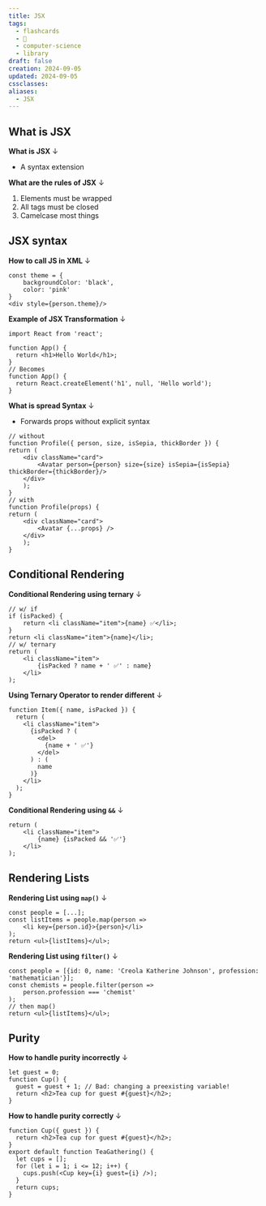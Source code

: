 ```yaml
---
title: JSX
tags:
  - flashcards
  - 🌱
  - computer-science
  - library
draft: false
creation: 2024-09-05
updated: 2024-09-05
cssclasses: 
aliases:
  - JSX
---
```

## What is JSX

**What is JSX**
↓
- A syntax extension
<!--SR:!2024-12-13,4,272-->

**What are the rules of JSX**
↓
1. Elements must be wrapped
2. All tags must be closed
3. Camelcase most things
<!--SR:!2024-12-13,4,272-->

## JSX syntax

**How to call JS in XML**
↓
```tsx
const theme = {
	backgroundColor: 'black',
	color: 'pink'
}
<div style={person.theme}/>
```
<!--SR:!2024-12-13,4,272-->

**Example of JSX Transformation**
↓
```tsx
import React from 'react';

function App() {
  return <h1>Hello World</h1>;
}
// Becomes
function App() {
  return React.createElement('h1', null, 'Hello world');
}
```
<!--SR:!2024-12-13,4,272-->

**What is spread Syntax**
↓
- Forwards props without explicit syntax
```tsx
// without
function Profile({ person, size, isSepia, thickBorder }) {  
return (  
	<div className="card">  
		<Avatar person={person} size={size} isSepia={isSepia} thickBorder={thickBorder}/>  
	</div>  
	);  
}
// with
function Profile(props) {  
return (  
	<div className="card">  
		<Avatar {...props} />  
	</div>  
	);  
}
```
<!--SR:!2024-12-13,4,272-->

## Conditional Rendering

**Conditional Rendering using ternary**
↓
```tsx
// w/ if
if (isPacked) {  
	return <li className="item">{name} ✅</li>;
}
return <li className="item">{name}</li>;
// w/ ternary
return (  
	<li className="item">  
		{isPacked ? name + ' ✅' : name}  
	</li>  
);
```
<!--SR:!2024-12-17,10,250-->

**Using Ternary Operator to render different**
↓
```tsx
function Item({ name, isPacked }) {
  return (
    <li className="item">
      {isPacked ? (
        <del>
          {name + ' ✅'}
        </del>
      ) : (
        name
      )}
    </li>
  );
}
```
<!--SR:!2024-12-13,4,272-->

**Conditional Rendering using `&&`**
↓
```tsx
return (  
	<li className="item">
		{name} {isPacked && '✅'}  
	</li>
);
```
<!--SR:!2024-12-13,4,272-->

## Rendering Lists

**Rendering List using `map()`**
↓
```tsx
const people = [...];
const listItems = people.map(person => 
	<li key={person.id}>{person}</li>
);
return <ul>{listItems}</ul>;
```
<!--SR:!2024-12-13,4,272-->

**Rendering List using `filter()`**
↓
```tsx
const people = [{id: 0, name: 'Creola Katherine Johnson', profession: 'mathematician'}];
const chemists = people.filter(person =>  
	person.profession === 'chemist'
);
// then map()
return <ul>{listItems}</ul>;
```
<!--SR:!2024-12-12,4,270-->

## Purity

**How to handle purity incorrectly**
↓
```tsx
let guest = 0;
function Cup() {
  guest = guest + 1; // Bad: changing a preexisting variable!
  return <h2>Tea cup for guest #{guest}</h2>;
}
```
<!--SR:!2024-12-13,4,272-->

**How to handle purity correctly**
↓
```tsx
function Cup({ guest }) {
  return <h2>Tea cup for guest #{guest}</h2>;
}
export default function TeaGathering() {
  let cups = [];
  for (let i = 1; i <= 12; i++) {
    cups.push(<Cup key={i} guest={i} />);
  }
  return cups;
}
```
<!--SR:!2024-12-13,4,272-->
